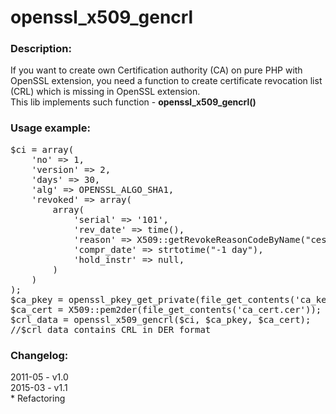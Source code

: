 # openssl_x509_gencrl

<h3>Description:</h3>
If you want to create own Certification authority (CA) on pure PHP with OpenSSL extension, 
you need a function to create certificate revocation list (CRL) which is missing in OpenSSL extension.<br>
This lib implements such function - <b>openssl_x509_gencrl()</b>

<h3>Usage example:</h3>
<pre>$ci = array(
	'no' => 1,
	'version' => 2,
	'days' => 30,
	'alg' => OPENSSL_ALGO_SHA1,
	'revoked' => array(
		array(
			'serial' => '101',
			'rev_date' => time(),
			'reason' => X509::getRevokeReasonCodeByName("cessationOfOperation"),
			'compr_date' => strtotime("-1 day"),
			'hold_instr' => null,
		)
	)
);
$ca_pkey = openssl_pkey_get_private(file_get_contents('ca_key.key'));
$ca_cert = X509::pem2der(file_get_contents('ca_cert.cer'));
$crl_data = openssl_x509_gencrl($ci, $ca_pkey, $ca_cert);
//$crl_data contains CRL in DER format
</pre>

<h3>Changelog:</h3>
2011-05 - v1.0<br>
2015-03 - v1.1<br>
* Refactoring<br>

